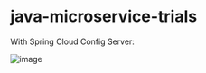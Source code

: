 # java-microservice-trials


With Spring Cloud Config Server:

![image](https://github.com/fatihmaskaraoglu/java-microservice-trials/assets/8976615/8429f612-f560-49d5-bb79-c73b0a016b39)
